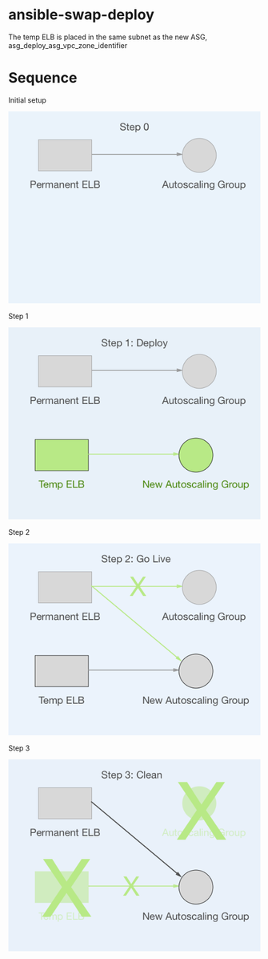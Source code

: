 # ansible-swap-deploy


The temp ELB is placed in the same subnet as the new ASG, asg_deploy_asg_vpc_zone_identifier

# Sequence

Initial setup

![0](_docs/0.png)

Step 1

![1](_docs/1.png)

Step 2

![2](_docs/2.png)

Step 3

![3](_docs/3.png)
